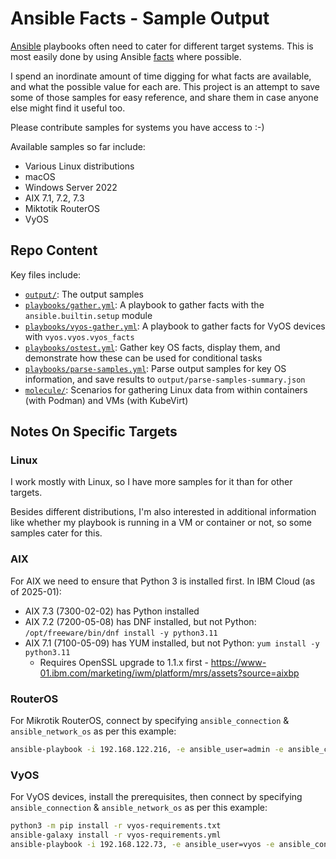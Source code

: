 # Ansible Facts - Sample Output

[Ansible](https://ansible.readthedocs.io/) playbooks often need to cater for different target systems. This is most easily done by using Ansible [facts](https://docs.ansible.com/ansible/latest/playbook_guide/playbooks_vars_facts.html) where possible.

I spend an inordinate amount of time digging for what facts are available, and what the possible value for each are. This project is an attempt to save some of those samples for easy reference, and share them in case anyone else might find it useful too.

Please contribute samples for systems you have access to :-)

Available samples so far include:

- Various Linux distributions
- macOS
- Windows Server 2022
- AIX 7.1, 7.2, 7.3
- Miktotik RouterOS
- VyOS

## Repo Content

Key files include:

- [`output/`](output): The output samples
- [`playbooks/gather.yml`](playbooks/gather.yml): A playbook to gather facts with the `ansible.builtin.setup` module
- [`playbooks/vyos-gather.yml`](playbooks/vyos-gather.yml): A playbook to gather facts for VyOS devices with `vyos.vyos.vyos_facts`
- [`playbooks/ostest.yml`](playbooks/ostest.yml): Gather key OS facts, display them, and demonstrate how these can be used for conditional tasks
- [`playbooks/parse-samples.yml`](playbooks/parse-samples.yml): Parse output samples for key OS information, and save results to `output/parse-samples-summary.json`
- [`molecule/`](molecule): Scenarios for gathering Linux data from within containers (with Podman) and VMs (with KubeVirt)

## Notes On Specific Targets

### Linux

I work mostly with Linux, so I have more samples for it than for other targets.

Besides different distributions, I'm also interested in additional information like whether my playbook is running in a VM or container or not, so some samples cater for this.

### AIX

For AIX we need to ensure that Python 3 is installed first. In IBM Cloud (as of 2025-01):

- AIX 7.3 (7300-02-02) has Python installed
- AIX 7.2 (7200-05-08) has DNF installed, but not Python: `/opt/freeware/bin/dnf install -y python3.11`
- AIX 7.1 (7100-05-09) has YUM installed, but not Python: `yum install -y python3.11`
	- Requires OpenSSL upgrade to 1.1.x first - <https://www-01.ibm.com/marketing/iwm/platform/mrs/assets?source=aixbp>

### RouterOS

For Mikrotik RouterOS, connect by specifying `ansible_connection` & `ansible_network_os` as per this example:

```sh
ansible-playbook -i 192.168.122.216, -e ansible_user=admin -e ansible_connection=ansible.netcommon.network_cli -e ansible_network_os=community.network.routeros gather.yml
```

### VyOS

For VyOS devices, install the prerequisites, then connect by specifying `ansible_connection` & `ansible_network_os` as per this example:

```bash
python3 -m pip install -r vyos-requirements.txt
ansible-galaxy install -r vyos-requirements.yml
ansible-playbook -i 192.168.122.73, -e ansible_user=vyos -e ansible_connection=ansible.netcommon.network_cli -e ansible_network_os=vyos.vyos.vyos vyos.yml
```
